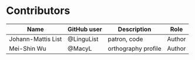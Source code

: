 # Contributors

Name | GitHub user | Description | Role
 --- | --- | --- | --- 
Johann-Mattis List | @LinguList | patron, code | Author
Mei-Shin Wu | @MacyL | orthography profile | Author
